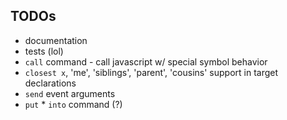 
## TODOs

* documentation
* tests (lol)
* `call` command - call javascript w/ special symbol behavior
* `closest x`, 'me', 'siblings', 'parent', 'cousins' support in target declarations
* `send` event arguments
* `put` * `into` command (?)